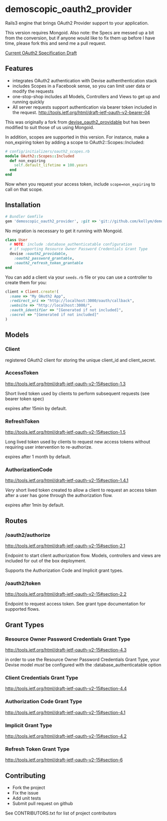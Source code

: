 # demoscopic_oauth2_provider

Rails3 engine that brings OAuth2 Provider support to your application.

This version requires Mongoid. Also note: the Specs are messed up a bit
from the conversion, but if anyone would like to fix them up before I have
time, please fork this and send me a pull request.

[Current OAuth2 Specification Draft](http://tools.ietf.org/html/draft-ietf-oauth-v2-15)

## Features

* integrates OAuth2 authentication with Devise authenthentication stack
* includes Scopes in a Facebook sense, so you can limit user data or 
  modify the requests
* one-stop-shop includes all Models, Controllers and Views to get up and
  running quickly
* All server requests support authentication via bearer token included in
  the request.  http://tools.ietf.org/html/draft-ietf-oauth-v2-bearer-04

This was originally a fork from [devise_oauth2_providable](https://github.com/socialcast/devise_oauth2_providable) but has been 
modified to suit those of us using Mongoid.

In addition, scopes are supported in this version. For instance, make a 
non_expiring token by adding a scope to OAuth2::Scopes::Included:

```ruby
# config/initializers/oauth2_scopes.rb
module OAuth2::Scopes::Included
  def non_expiring
    self.default_lifetime = 100.years
  end
end
```
Now when you request your access token, include `scope=non_expiring` to call
on that scope. 

## Installation

```ruby
# Bundler Gemfile
gem 'demoscopic_oauth2_provider', :git => 'git://github.com/kellym/demoscopic_auth2_provider.git'
```

No migration is necessary to get it running with Mongoid.

```ruby
class User
  # NOTE: include :database_authenticatable configuration
  # if supporting Resource Owner Password Credentials Grant Type
  devise :oauth2_providable, 
    :oauth2_password_grantable,
    :oauth2_refresh_token_grantable
end
```

You can add a client via your `seeds.rb` file or you can use a controller to
create them for you:
```ruby
client = Client.create!(
  :name => "My OAuth2 App",
  :redirect_uri => "http://localhost:3000/oauth/callback",
  :website => "http://localhost:3000/",
  :oauth_identifier => "[Generated if not included]",
  :secret => "[Generated if not included]" 
)
```


## Models

### Client
registered OAuth2 client for storing the unique client_id and
client_secret.

### AccessToken
http://tools.ietf.org/html/draft-ietf-oauth-v2-15#section-1.3

Short lived token used by clients to perform subsequent requests (see
bearer token spec)

expires after 15min by default.

### RefreshToken
http://tools.ietf.org/html/draft-ietf-oauth-v2-15#section-1.5

Long lived token used by clients to request new access tokens without
requiring user intervention to re-authorize.

expires after 1 month by default.

### AuthorizationCode
http://tools.ietf.org/html/draft-ietf-oauth-v2-15#section-1.4.1

*Very* short lived token created to allow a client to request an access
token after a user has gone through the authorization flow.

expires after 1min by default.

## Routes

### /oauth2/authorize
http://tools.ietf.org/html/draft-ietf-oauth-v2-15#section-2.1

Endpoint to start client authorization flow.  Models, controllers and
views are included for out of the box deployment.

Supports the Authorization Code and Implicit grant types.

### /oauth2/token
http://tools.ietf.org/html/draft-ietf-oauth-v2-15#section-2.2

Endpoint to request access token.  See grant type documentation for
supported flows.

## Grant Types

### Resource Owner Password Credentials Grant Type
http://tools.ietf.org/html/draft-ietf-oauth-v2-15#section-4.3

in order to use the Resource Owner Password Credentials Grant Type, your
Devise model *must* be configured with the :database_authenticatable option

### Client Credentials Grant Type
http://tools.ietf.org/html/draft-ietf-oauth-v2-15#section-4.4

### Authorization Code Grant Type
http://tools.ietf.org/html/draft-ietf-oauth-v2-15#section-4.1

### Implicit Grant Type
http://tools.ietf.org/html/draft-ietf-oauth-v2-15#section-4.2

### Refresh Token Grant Type
http://tools.ietf.org/html/draft-ietf-oauth-v2-15#section-6

## Contributing
 
* Fork the project
* Fix the issue
* Add unit tests
* Submit pull request on github

See CONTRIBUTORS.txt for list of project contributors
